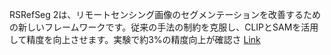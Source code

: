 RSRefSeg 2は、リモートセンシング画像のセグメンテーションを改善するための新しいフレームワークです。従来の手法の制約を克服し、CLIPとSAMを活用して精度を向上させます。実験で約3%の精度向上が確認さ
[Link](http://arxiv.org/abs/2507.06231v1)

